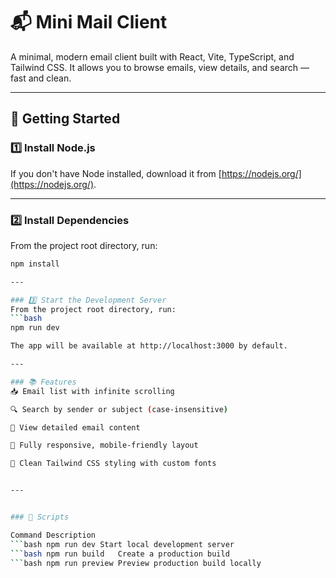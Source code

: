 # 📬 Mini Mail Client

A minimal, modern email client built with React, Vite, TypeScript, and Tailwind CSS. It allows you to browse emails, view details, and search — fast and clean.

---

## 🚀 Getting Started

### 1️⃣ Install Node.js

If you don't have Node installed, download it from [https://nodejs.org/](https://nodejs.org/).

---

### 2️⃣ Install Dependencies

From the project root directory, run:

````bash
npm install

---

### 3️⃣ Start the Development Server
From the project root directory, run:
```bash
npm run dev

The app will be available at http://localhost:3000 by default.

---

### 📚 Features
📥 Email list with infinite scrolling

🔍 Search by sender or subject (case-insensitive)

📄 View detailed email content

📱 Fully responsive, mobile-friendly layout

💅 Clean Tailwind CSS styling with custom fonts


---


### 📝 Scripts

Command	Description
```bash npm run dev	Start local development server
```bash npm run build	Create a production build
```bash npm run preview	Preview production build locally



````
